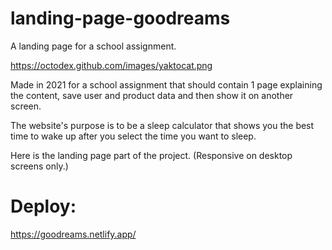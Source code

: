 # landing-page-goodreams
A landing page for a school assignment.

https://octodex.github.com/images/yaktocat.png

Made in 2021 for a school assignment that should contain 1 page explaining the content, save user and product data and then show it on another screen.

The website's purpose is to be a sleep calculator that shows you the best time to wake up after you select the time you want to sleep.

Here is the landing page part of the project. (Responsive on desktop screens only.)

# Deploy:
https://goodreams.netlify.app/
